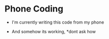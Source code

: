 # Phone Coding

* I'm currently writing this code from my phone

* And somehow its working, *dont ask how
